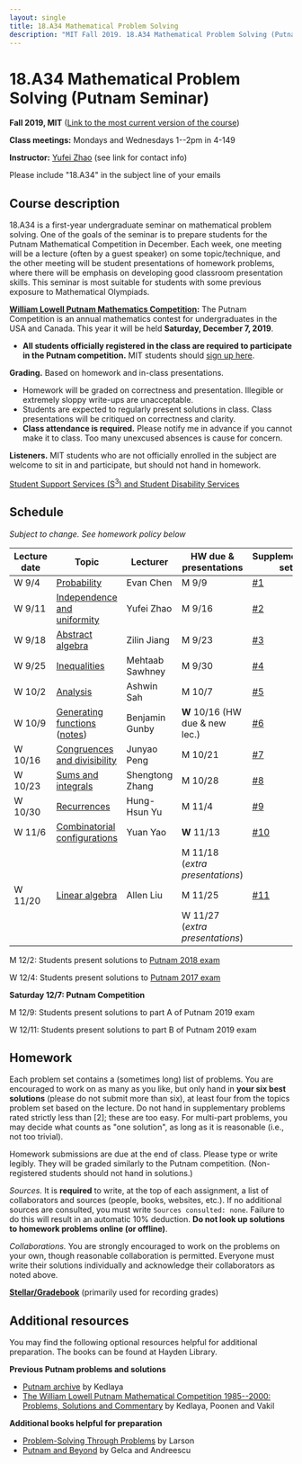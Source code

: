 ```yaml
---
layout: single
title: 18.A34 Mathematical Problem Solving
description: "MIT Fall 2019. 18.A34 Mathematical Problem Solving (Putnam Seminar)"
---
```


18.A34 Mathematical Problem Solving (Putnam Seminar)
====================================================

**Fall 2019, MIT** ([Link to the most current version of the course](..))

**Class meetings:** Mondays and Wednesdays 1--2pm in 4-149

**Instructor:** [Yufei Zhao](http://yufeizhao.com) (see link for contact info)

Please include "18.A34" in the subject line of your emails

## Course description

18.A34 is a first-year undergraduate seminar on mathematical problem solving. One of the goals of the seminar is to prepare students for the Putnam Mathematical Competition in December. Each week, one meeting will be a lecture (often by a guest speaker) on some topic/technique, and the other meeting will be student presentations of homework problems, where there will be emphasis on developing good classroom presentation skills. This seminar is most suitable for students with some previous exposure to Mathematical Olympiads.

**[William Lowell Putnam Mathematics Competition](http://math.scu.edu/putnam/):** The Putnam Competition is an annual mathematics
contest for undergraduates in the USA and Canada.  This year it will be held **Saturday, December 7, 2019**.

- **All students officially registered in the class are required to participate in the Putnam competition.** MIT students should [sign up here](https://math.mit.edu/forms/putnam-signup/).

**Grading.** Based on homework and in-class presentations. 
- Homework will be graded on correctness and presentation. Illegible or extremely sloppy write-ups are unacceptable.
- Students are expected to regularly present solutions in class. Class presentations will be critiqued on correctness and clarity.
- **Class attendance is required.** Please notify me in advance if you cannot make it to class. Too many unexcused absences is cause for concern.

**Listeners.** MIT students who are not officially enrolled in the subject are welcome to sit in and participate, but should not hand in homework.

[Student Support Services (S<sup>3</sup>) and Student Disability Services](s3)

## Schedule 

_Subject to change. See homework policy below_

| Lecture date  |   Topic    |  Lecturer  |  HW due & presentations | Supplementary set |
|---------------|------------|------------------|-------------------------------|------------------------|
| W 9/4  | [Probability](ps/probability.pdf) | Evan Chen   | M 9/9 | [\#1](ps/hw1.pdf)
| W 9/11 | [Independence and uniformity](ps/indep.pdf)  | Yufei Zhao  | M 9/16 | [\#2](ps/hw2.pdf)
| W 9/18 | [Abstract algebra](ps/algebra.pdf)  | Zilin Jiang | M 9/23 | [\#3](ps/hw3.pdf)
| W 9/25 | [Inequalities](ps/ineq.pdf)  | Mehtaab Sawhney | M 9/30 | [\#4](ps/hw4.pdf)
| W 10/2 | [Analysis](ps/analysis.pdf)  | Ashwin Sah  | M 10/7 | [\#5](ps/hw5.pdf)
| W 10/9 | [Generating functions](ps/genfn.pdf) ([notes](ps/genfn_lec.pdf))  | Benjamin Gunby  | **W** 10/16 (HW due & new lec.) | [\#6](ps/hw6.pdf)
| W 10/16 | [Congruences and divisibility](ps/congruences.pdf)  | Junyao Peng  | M 10/21 | [\#7](ps/hw7.pdf)
| W 10/23 | [Sums and integrals](ps/sums_integrals.pdf)  | Shengtong Zhang  | M 10/28 | [\#8](ps/hw8.pdf)
| W 10/30 | [Recurrences](ps/recurrence.pdf)  | Hung-Hsun Yu  | M 11/4 | [\#9](ps/hw9.pdf)
| W 11/6 | [Combinatorial configurations](ps/combo.pdf)  | Yuan Yao  | **W** 11/13 | [\#10](ps/hw10.pdf)
|        |   |   | M 11/18 (_extra presentations_) | 
| W 11/20 | [Linear algebra](ps/linalg.pdf)  | Allen Liu  | M 11/25 | [\#11](ps/hw11.pdf)
|        |   |   | W 11/27 (_extra presentations_) | 

M 12/2: Students present solutions to [Putnam 2018 exam](https://kskedlaya.org/putnam-archive/2018.pdf)

W 12/4: Students present solutions to [Putnam 2017 exam](https://kskedlaya.org/putnam-archive/2017.pdf)

**Saturday 12/7: Putnam Competition**

M 12/9: Students present solutions to part A of Putnam 2019 exam

W 12/11: Students present solutions to part B of Putnam 2019 exam

## Homework

Each problem set contains a (sometimes long) list of problems. You are encouraged to work on as many as you like, but only hand in **your six best solutions** (please do not submit more than six), at least four from the topics problem set based on the lecture. Do not hand in supplementary problems rated strictly less than \[2\]; these are too easy. For multi-part problems, you may decide what counts as "one solution", as long as it is reasonable (i.e., not too trivial).

Homework submissions are due at the end of class. Please type or write legibly. They will be graded similarly to the Putnam competition. (Non-registered students should not hand in solutions.)

_Sources._ It is **required** to write, at the top of each assignment, a list of collaborators and sources (people, books, websites, etc.). If no additional sources are consulted, you must write `Sources consulted: none`. Failure to do this will result in an automatic 10% deduction. **Do not look up solutions to homework problems online (or offline)**.

_Collaborations._ You are strongly encouraged to work on the problems on your own, though reasonable collaboration is permitted. Everyone must write their solutions individually and acknowledge their collaborators as noted above.

[**Stellar/Gradebook**](https://stellar.mit.edu/S/course/18/fa19/18.A34/) (primarily used for recording grades)


## Additional resources

You may find the following optional resources helpful for additional preparation. The books can be found at Hayden Library.

**Previous Putnam problems and solutions**

- [Putnam archive](http://kskedlaya.org/putnam-archive/) by Kedlaya
- [The William Lowell Putnam Mathematical Competition 1985--2000: Problems, Solutions and Commentary](https://www.amazon.com/William-Lowell-Mathematical-Competition-1985-2000/dp/0883858274) by Kedlaya, Poonen and Vakil

**Additional books helpful for preparation**

- [Problem-Solving Through Problems](https://www.amazon.com/Problem-Solving-Through-Problems-Problem-Mathematics/dp/0387961712/) by Larson
- [Putnam and Beyond](https://www.amazon.com/Putnam-Beyond-Razvan-Gelca/dp/0387257659/) by Gelca and Andreescu
